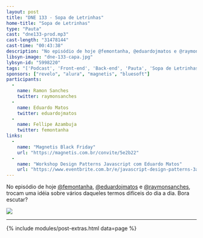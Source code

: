 ```yaml
---
layout: post
title: "DNE 133 - Sopa de Letrinhas"
home-title: "Sopa de Letrinhas"
type: "Pauta"
cast: "dne133-prod.mp3"
cast-length: "31478144"
cast-time: "00:43:38"
description: "No episódio de hoje @femontanha, @eduardojmatos e @raymonsanches, trocam uma idéia sobre vários daqueles termos difíceis do dia a dia. Bora escutar?"
libsyn-image: "dne-133-capa.jpg"
lybsyn-id: "5998220"
tags: "['Podcast', 'Front-end', 'Back-end', 'Pauta', 'Sopa de Letrinhas']"
sponsors: ["revelo", "alura", "magnetis", "bluesoft"]
participants:
  -
    name: Ramon Sanches
    twitter: raymonsanches
  -
    name: Eduardo Matos
    twitter: eduardojmatos
  -
    name: Fellipe Azambuja
    twitter: femontanha
links:
  -
    name: "Magnetis Black Friday"
    url: "https://magnetis.com.br/convite/5e2b22"
  -
    name: "Workshop Design Patterns Javascript com Eduardo Matos"
    url: "https://www.eventbrite.com.br/e/javascript-design-patterns-3a-edicao-tickets-39728107840?aff=twitter"
---
```


No episódio de hoje [@femontanha](https://twitter.com/femontanha), [@eduardojmatos](https://twitter.com/eduardojmatos) e [@raymonsanches](https://twitter.com/raymonsanches), trocam uma idéia sobre vários daqueles termos difíceis do dia a dia. Bora escutar?

<a href="https://magnetis.com.br/convite/5e2b22" target="_blank">
  <img src="https://devnaestrada.com.br/assets/img/magnetis-cupom.jpg" style="max-width: 300px">
</a>

---

{% include modules/post-extras.html data=page %}
